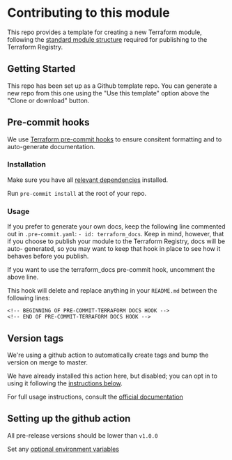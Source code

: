 # Contributing to this module


This repo provides a template for creating a new Terraform module, following
the [standard module structure](https://www.terraform.io/docs/modules/index.html#standard-module-structure) required for publishing to the Terraform
Registry.

## Getting Started

<!-- After creating your copy of the repo, you should replace this section with any
information specific to development on your module. :)
 -->

This repo has been set up as a Github template repo. You can generate a new
repo from this one using the "Use this template" option above the "Clone or
download" button.


## Pre-commit hooks

We use [Terraform pre-commit hooks](https://github.com/antonbabenko/pre-commit-terraform)
to ensure consitent formatting and to auto-generate documentation.

### Installation
Make sure you have all [relevant dependencies](https://github.com/antonbabenko/pre-commit-terraform/blob/master/README.md#1-install-dependencies) installed.

Run `pre-commit install` at the root of your repo.

### Usage

If you prefer to generate your own docs, keep the following line commented out
in `.pre-commit.yaml`:  `- id: terraform_docs`. Keep in mind, however, that if
you choose to publish your module to the Terraform Registry, docs will be auto-
generated, so you may want to keep that hook in place to see how it behaves
before you publish.

If you want to use the terraform_docs pre-commit hook, uncomment the above line.

This hook will delete and replace anything in your `README.md` between the
following lines:

```
<!-- BEGINNING OF PRE-COMMIT-TERRAFORM DOCS HOOK -->
<!-- END OF PRE-COMMIT-TERRAFORM DOCS HOOK -->
```

## Version tags

We're using a github action to automatically create tags and bump the version
on merge to master.

We have already installed this action here, but disabled; you can opt in to
using it following the [instructions below]().

For full usage instructions, consult the [official documentation](https://github.com/marketplace/actions/github-tag-bump#usage)


## Setting up the github action

<!-- TODO: Test what happens with the action if no tag is present. Add a note
  to manually create the first tag if needed.-->

All pre-release versions should be lower than `v1.0.0`

<!-- Rename `github/workflows/bump_tag.yml` to  `.github/workflows/bump_tag.yml` so
Github will recognize the action.

Or just comment out the contents of the yaml?
 -->

<!-- Looks like this happens automatically. Test/ verify
 -->
<!-- Set a `GITHUB_TOKEN` Github secret in your repo (this is necessary for the action to work).
 -->

Set any [optional environment variables](https://github.com/marketplace/actions/github-tag-bump#options)

<!-- TODO: Set recommendations for the optional env var, if different from defaults?
```
Environment Variables

DEFAULT_BUMP (optional) - Which type of bump to use when none explicitly provided (default: minor).
WITH_V (optional) - Tag version with v character.
RELEASE_BRANCHES (optional) - Comma separated list of branches (bash reg exp accepted) that will generate the release tags. Other branches and pull-requests generate versions postfixed with the commit hash and do not generate any tag. Examples: master or .* or release.*,hotfix.*,master ...
CUSTOM_TAG (optional) - Set a custom tag, useful when generating tag based on f.ex FROM image in a docker image. Setting this tag will invalidate any other settings set!
SOURCE (optional) - Operate on a relative path under $GITHUB_WORKSPACE.
DRY_RUN (optional) - Determine the next version without tagging the branch. The workflow can use the outputs new_tag and tag in subsequent steps. Possible values are true and false (default).
```
 -->
